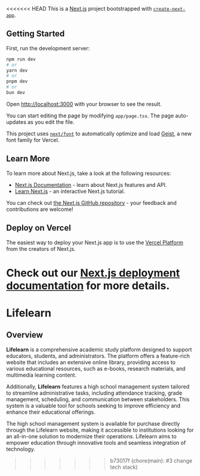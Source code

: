 <<<<<<< HEAD
This is a [Next.js](https://nextjs.org) project bootstrapped with [`create-next-app`](https://nextjs.org/docs/app/api-reference/cli/create-next-app).

## Getting Started

First, run the development server:

```bash
npm run dev
# or
yarn dev
# or
pnpm dev
# or
bun dev
```

Open [http://localhost:3000](http://localhost:3000) with your browser to see the result.

You can start editing the page by modifying `app/page.tsx`. The page auto-updates as you edit the file.

This project uses [`next/font`](https://nextjs.org/docs/app/building-your-application/optimizing/fonts) to automatically optimize and load [Geist](https://vercel.com/font), a new font family for Vercel.

## Learn More

To learn more about Next.js, take a look at the following resources:

- [Next.js Documentation](https://nextjs.org/docs) - learn about Next.js features and API.
- [Learn Next.js](https://nextjs.org/learn) - an interactive Next.js tutorial.

You can check out [the Next.js GitHub repository](https://github.com/vercel/next.js) - your feedback and contributions are welcome!

## Deploy on Vercel

The easiest way to deploy your Next.js app is to use the [Vercel Platform](https://vercel.com/new?utm_medium=default-template&filter=next.js&utm_source=create-next-app&utm_campaign=create-next-app-readme) from the creators of Next.js.

Check out our [Next.js deployment documentation](https://nextjs.org/docs/app/building-your-application/deploying) for more details.
=======
# Lifelearn

## Overview

**Lifelearn** is a comprehensive academic study platform designed to support educators, students, and administrators. The platform offers a feature-rich website that includes an extensive online library, providing access to various educational resources, such as e-books, research materials, and multimedia learning content.

Additionally, **Lifelearn** features a high school management system tailored to streamline administrative tasks, including attendance tracking, grade management, scheduling, and communication between stakeholders. This system is a valuable tool for schools seeking to improve efficiency and enhance their educational offerings.

The high school management system is available for purchase directly through the Lifelearn website, making it accessible to institutions looking for an all-in-one solution to modernize their operations. Lifelearn aims to empower education through innovative tools and seamless integration of technology.
>>>>>>> b73017f (chore(main): #3 change tech stack)
